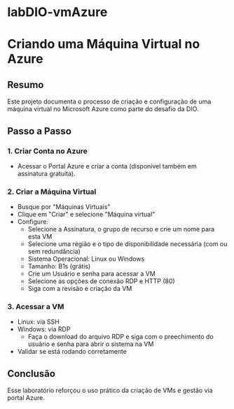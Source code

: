 # labDIO-vmAzure

# Criando uma Máquina Virtual no Azure

## Resumo
Este projeto documenta o processo de criação e configuração de uma máquina virtual no Microsoft Azure como parte do desafio da DIO.

## Passo a Passo

### 1. Criar Conta no Azure
- Acessar o Portal Azure e criar a conta (disponível também em assinatura gratuita).

### 2. Criar a Máquina Virtual
- Busque por "Máquinas Virtuais"
- Clique em "Criar" e selecione "Máquina virtual"
- Configure:
  - Selecione a Assinatura, o grupo de recurso e crie um nome para esta VM
  - Selecione uma região e o tipo de disponibilidade necessária (com ou sem redundância)
  - Sistema Operacional: Linux ou Windows
  - Tamanho: B1s (grátis)
  - Crie um Usuário e senha para acessar a VM
  - Selecione as opções de conexão RDP e HTTP (80)
  - Siga com a revisão e criação da VM

### 3. Acessar a VM
- Linux: via SSH
- Windows: via RDP
  - Faça o download do arquivo RDP e siga com o preechimento do usuário e senha para abrir o sistema na VM
- Validar se está rodando corretamente

## Conclusão
Esse laboratório reforçou o uso prático da criação de VMs e gestão via portal Azure.
